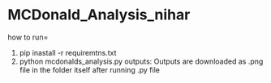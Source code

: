 # MCDonald_Analysis_nihar
how to run=
1. pip inastall -r requiremtns.txt
2. python mcdonalds_analysis.py
 outputs:
 Outputs are downloaded as .png file in the folder itself after running .py file 
